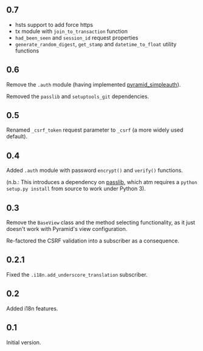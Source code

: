 
## 0.7

* hsts support to add force https
* tx module with `join_to_transaction` function
* `had_been_seen` and `session_id` request properties
* `generate_random_digest`, `get_stamp` and `datetime_to_float` utility functions

## 0.6

Remove the `.auth` module (having implemented 
[pyramid_simpleauth](http://github.com/thruflo/pyramid_simple_auth)).

Removed the `passlib` and `setuptools_git` dependencies.

## 0.5

Renamed `_csrf_token` request parameter to `_csrf` (a more widely used default).

## 0.4

Added `.auth` module with password `encrypt()` and `verify()` functions.  

(n.b.: This introduces a dependency on 
[passlib](http://pypi.python.org/pypi/passlib/), which atm requires a 
`python setup.py install` from source to work under Python 3).

## 0.3

Remove the ``BaseView`` class and the method selecting functionality, as it
just doesn't work with Pyramid's view configuration.

Re-factored the CSRF validation into a subscriber as a consequence.

## 0.2.1

Fixed the `.i18n.add_underscore_translation` subscriber.

## 0.2

Added i18n features.

## 0.1

Initial version.